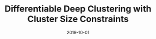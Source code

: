 ---
title: "Differentiable Deep Clustering with Cluster Size Constraints"
collection: publications
permalink: /publications/2019-10-01-Differentiable-Deep-Clustering-with-Cluster-Size-Constraints
date: 2019-10-01
paperurl: 'https://doi.org/10.48550/arXiv.1910.09036'
citation: 'A.&nbsp;Genevay, G.&nbsp;Dulac-Arnold, &amp; J.-P. Vert.
Differentiable deep clustering with cluster size constraints.
Technical Report arXiv 1910.09036, 2019.'
---